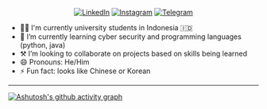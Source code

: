 <!--
### Hi there 

**realalf1/realalf1** is a ✨ _special_ ✨ repository because its `README.md` (this file) appears on your GitHub profile.

Hi Here are some ideas to get you started:
-->

<div align="center">
  
<a href="https://linkedin.com/in/xecureyan" target="_blank">![LinkedIn](https://img.shields.io/badge/linkedin-%230077B5.svg?style=for-the-badge&logo=linkedin&logoColor=white)</a> <a href="https://instagram.com/xecureyan">![Instagram](https://img.shields.io/badge/Instagram-E4405F?style=for-the-badge&logo=instagram&logoColor=white)</a> <a href="https://t.me/realalf1">![Telegram](https://img.shields.io/badge/Telegram-2CA5E0?style=for-the-badge&logo=telegram&logoColor=white)</a>

</div>

<!-- 🔭 I’m currently working on ...-->
- 🧑‍🎓 I'm currently university students in Indonesia 🇮🇩
- 🌱 I’m currently learning cyber security and programming languages (python, java)
- ⚒️ I’m looking to collaborate on projects based on skills being learned <!-- 📫 How to reach me: -->
- 😄 Pronouns: He/Him
- ⚡ Fun fact: looks like Chinese or Korean

---

[![Ashutosh's github activity graph](https://github-readme-activity-graph.vercel.app/graph?username=realalf1&theme=github-compact)](https://github.com/ashutosh00710/github-readme-activity-graph)
